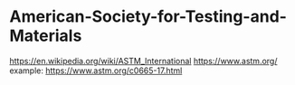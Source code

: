 # American-Society-for-Testing-and-Materials
https://en.wikipedia.org/wiki/ASTM_International https://www.astm.org/ example: https://www.astm.org/c0665-17.html

